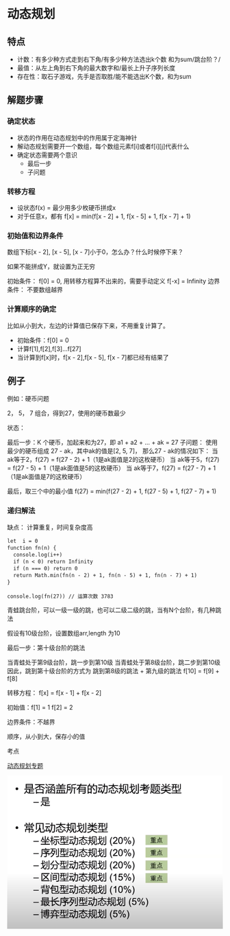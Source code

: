 # 动态规划

## 特点

* 计数：有多少种方式走到右下角/有多少种方法选出k个数 和为sum/跳台阶？/
* 最值：从左上角到右下角的最大数字和/最长上升子序列长度
* 存在性：取石子游戏，先手是否取胜/能不能选出K个数，和为sum

## 解题步骤

### 确定状态 

* 状态的作用在动态规划中的作用属于定海神针
* 解动态规划需要开一个数组，每个数组元素f[i]或者f[i][j]代表什么
* 确定状态需要两个意识
    - 最后一步
    - 子问题

### 转移方程
  * 设状态f(x) = 最少用多少枚硬币拼成x
  * 对于任意x，都有
  f[x] = min(f[x - 2] + 1, f[x - 5] + 1, f[x - 7] + 1)

### 初始值和边界条件

  数组下标[x - 2], [x - 5], [x - 7]小于0，怎么办？什么时候停下来？

  如果不能拼成Y，就设置为正无穷

  初始条件： f[0] = 0, 用转移方程算不出来的，需要手动定义
  f[-x] = Infinity
  边界条件： 不要数组越界

### 计算顺序的确定

比如从小到大，左边的计算值已保存下来，不用重复计算了。
* 初始条件：f[0] = 0
* 计算f[1],f[2],f[3]...f[27]
* 当计算到f[x]时，f[x - 2],f[x - 5], f[x - 7]都已经有结果了 

## 例子

例如：硬币问题

2， 5， 7 组合，得到27，使用的硬币数最少


状态：
  
  最后一步：K 个硬币，加起来和为27，即 a1 + a2 + ... + ak = 27
  子问题： 使用最少的硬币组成 27 - ak，其中ak的值是[2, 5, 7]，
  那么27 - ak的情况如下：
    当 ak等于2，f(27) = f(27 - 2) + 1（1是ak面值是2的这枚硬币）
    当 ak等于5，f(27) = f(27 - 5) + 1（1是ak面值是5的这枚硬币）
    当 ak等于7，f(27) = f(27 - 7) + 1（1是ak面值是7的这枚硬币）

  最后，取三个中的最小值 f(27) = min(f(27 - 2) + 1, f(27 - 5) + 1, f(27 - 7) + 1)

### 递归解法

缺点： 计算重复，时间复杂度高
```
let  i = 0
function fn(n) {
  console.log(i++)
  if (n < 0) return Infinity
  if (n === 0) return 0
  return Math.min(fn(n - 2) + 1, fn(n - 5) + 1, fn(n - 7) + 1)
}

console.log(fn(27)) // 运算次数 3783

```

青蛙跳台阶，可以一级一级的跳，也可以二级二级的跳，当有N个台阶，有几种跳法

假设有10级台阶，设置数组arr,length 为10

最后一步：第十级台阶的跳法 

当青蛙处于第9级台阶，跳一步到第10级
当青蛙处于第8级台阶，跳二步到第10级
因此，跳到第十级台阶的方式为 跳到第8级的跳法 + 第九级的跳法
f[10] = f[9] + f[8]

转移方程： f[x] = f[x - 1] + f[x - 2]

初始值：f[1] = 1
f[2] = 2

边界条件：不越界

顺序，从小到大，保存小的值

考点

[动态规划专题](https://www.youtube.com/watch?v=j4eab7N3Hfs)

![常见类型](../img/dp.png)



